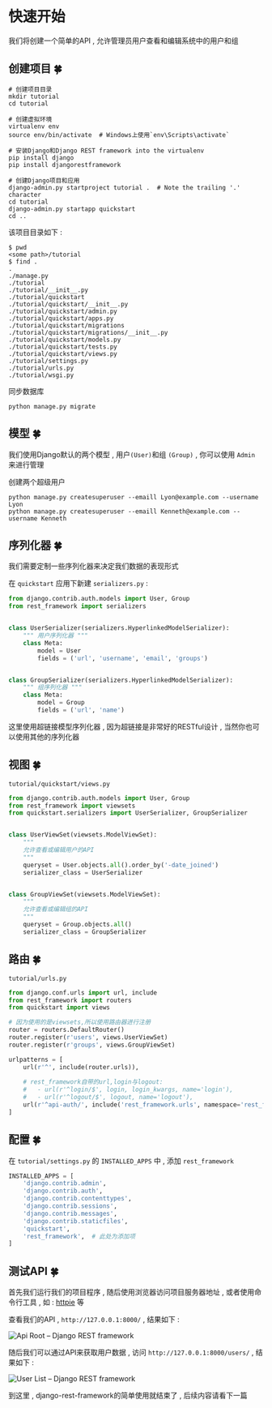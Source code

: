 # 快速开始

我们将创建一个简单的API , 允许管理员用户查看和编辑系统中的用户和组


<extoc></extoc>

## 创建项目  🍀

```shell
# 创建项目目录
mkdir tutorial
cd tutorial

# 创建虚拟环境
virtualenv env
source env/bin/activate  # Windows上使用`env\Scripts\activate`

# 安装Django和Django REST framework into the virtualenv
pip install django
pip install djangorestframework

# 创建Django项目和应用
django-admin.py startproject tutorial .  # Note the trailing '.' character
cd tutorial
django-admin.py startapp quickstart
cd ..
```

该项目目录如下 : 

```shell
$ pwd
<some path>/tutorial
$ find .
.
./manage.py
./tutorial
./tutorial/__init__.py
./tutorial/quickstart
./tutorial/quickstart/__init__.py
./tutorial/quickstart/admin.py
./tutorial/quickstart/apps.py
./tutorial/quickstart/migrations
./tutorial/quickstart/migrations/__init__.py
./tutorial/quickstart/models.py
./tutorial/quickstart/tests.py
./tutorial/quickstart/views.py
./tutorial/settings.py
./tutorial/urls.py
./tutorial/wsgi.py
```

同步数据库

```shell
python manage.py migrate
```

## 模型  🍀

我们使用Django默认的两个模型 , 用户` (User) `和组 ` (Group) ` , 你可以使用 `Admin` 来进行管理

创建两个超级用户

```shell
python manage.py createsuperuser --emaill Lyon@example.com --username Lyon
python manage.py createsuperuser --emaill Kenneth@example.com --username Kenneth
```

## 序列化器  🍀

我们需要定制一些序列化器来决定我们数据的表现形式

在 `quickstart` 应用下新建 `serializers.py` :

```python
from django.contrib.auth.models import User, Group
from rest_framework import serializers


class UserSerializer(serializers.HyperlinkedModelSerializer):
    """ 用户序列化器 """
    class Meta:
        model = User
        fields = ('url', 'username', 'email', 'groups')


class GroupSerializer(serializers.HyperlinkedModelSerializer):
    """ 组序列化器 """
    class Meta:
        model = Group
        fields = ('url', 'name')
```

这里使用超链接模型序列化器 , 因为超链接是非常好的RESTful设计 , 当然你也可以使用其他的序列化器

## 视图  🍀

`tutorial/quickstart/views.py` 

```python
from django.contrib.auth.models import User, Group
from rest_framework import viewsets
from quickstart.serializers import UserSerializer, GroupSerializer


class UserViewSet(viewsets.ModelViewSet):
    """
    允许查看或编辑用户的API
    """
    queryset = User.objects.all().order_by('-date_joined')
    serializer_class = UserSerializer


class GroupViewSet(viewsets.ModelViewSet):
    """
    允许查看或编辑组的API
    """
    queryset = Group.objects.all()
    serializer_class = GroupSerializer
```

## 路由  🍀

`tutorial/urls.py` 

```python
from django.conf.urls import url, include
from rest_framework import routers
from quickstart import views

# 因为使用的是viewsets,所以使用路由器进行注册
router = routers.DefaultRouter()
router.register(r'users', views.UserViewSet)
router.register(r'groups', views.GroupViewSet)

urlpatterns = [
    url(r'^', include(router.urls)),
    
    # rest_framework自带的url,login与logout:
    #   - url(r'^login/$', login, login_kwargs, name='login'),
    #   - url(r'^logout/$', logout, name='logout'),
    url(r'^api-auth/', include('rest_framework.urls', namespace='rest_framework'))
]
```

## 配置  🍀

在 `tutorial/settings.py` 的 `INSTALLED_APPS` 中 , 添加 `rest_framework` 

```python
INSTALLED_APPS = [
    'django.contrib.admin',
    'django.contrib.auth',
    'django.contrib.contenttypes',
    'django.contrib.sessions',
    'django.contrib.messages',
    'django.contrib.staticfiles',
    'quickstart',
    'rest_framework',  # 此处为添加项
]
```

## 测试API  🍀

首先我们运行我们的项目程序 , 随后使用浏览器访问项目服务器地址 , 或者使用命令行工具 , 如 : [httpie](https://github.com/jakubroztocil/httpie) 等

查看我们的API , `http://127.0.0.1:8000/` , 结果如下 : 


![Api Root – Django REST framework](http://oux34p43l.bkt.clouddn.com/Api%20Root%20–%20Django%20REST%20framework.png)

随后我们可以通过API来获取用户数据 , 访问 `http://127.0.0.1:8000/users/` , 结果如下 : 

![User List – Django REST framework](http://oux34p43l.bkt.clouddn.com/User%20List%20–%20Django%20REST%20framework.png)

到这里 , django-rest-framework的简单使用就结束了 , 后续内容请看下一篇